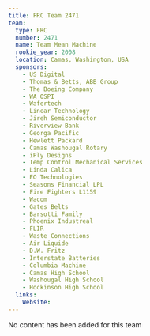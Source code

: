 ```yaml
---
title: FRC Team 2471
team:
  type: FRC
  number: 2471
  name: Team Mean Machine
  rookie_year: 2008
  location: Camas, Washington, USA
  sponsors:
    - US Digital
    - Thomas & Betts, ABB Group
    - The Boeing Company
    - WA OSPI
    - Wafertech
    - Linear Technology
    - Jireh Semiconductor
    - Riverview Bank
    - Georga Pacific
    - Hewlett Packard
    - Camas Washougal Rotary
    - iPly Designs
    - Temp Control Mechanical Services
    - Linda Calica
    - EO Technologies
    - Seasons Financial LPL
    - Fire Fighters L1159
    - Wacom
    - Gates Belts
    - Barsotti Family
    - Phoenix Industreal
    - FLIR
    - Waste Connections
    - Air Liquide
    - D.W. Fritz
    - Interstate Batteries
    - Columbia Machine
    - Camas High School
    - Washougal High School
    - Hockinson High School
  links:
    Website: 
---
```

No content has been added for this team